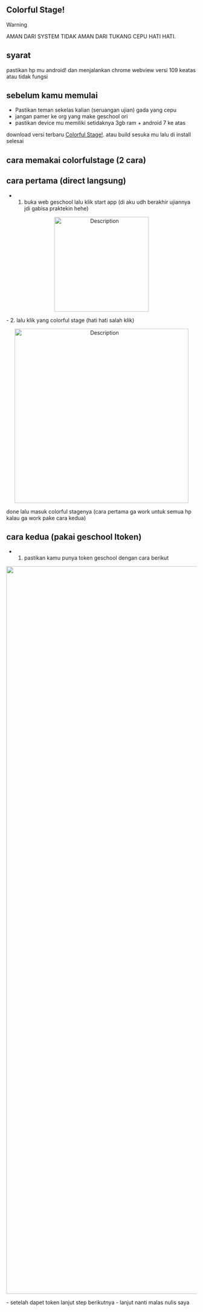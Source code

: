 ## Colorful Stage!
> [!WARNING]
> AMAN DARI SYSTEM TIDAK AMAN DARI TUKANG CEPU HATI HATI.
## syarat
pastikan hp mu android! dan menjalankan chrome webview versi 109 keatas atau tidak fungsi
## sebelum kamu memulai
- Pastikan teman sekelas kalian (seruangan ujian) gada yang cepu
- jangan pamer ke org yang make geschool ori
- pastikan device mu memiliki setidaknya 3gb ram + android 7 ke atas

download versi terbaru [Colorful Stage!](https://github.com/nadchan/colorfulstage/releases). atau build sesuka mu
lalu di install
selesai

## cara memakai colorfulstage (2 cara)
## cara pertama (direct langsung)
- 1. buka web geschool lalu klik start app (di aku udh berakhir ujiannya jdi gabisa praktekin hehe)
<p align="center">
    <img src="https://gmbackend.pages.dev/tryout.png" alt="Description" width="250">
</p>
- 2. lalu klik yang colorful stage (hati hati salah klik)
<p align="center">
    <img src="https://gmbackend.pages.dev/select.png" alt="Description" width="460">
</p>
done lalu masuk colorful stagenya
(cara pertama ga work untuk semua hp kalau ga work pake cara kedua)

## cara kedua (pakai geschool ltoken)
- 1. pastikan kamu punya token geschool dengan cara berikut
<p align="center">
    <img src="https://gmbackend.pages.dev/gettoken.png" alt="Description" width="1920">
</p>
- setelah dapet token lanjut step berikutnya 
- lanjut nanti malas nulis saya

